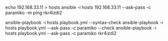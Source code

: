 echo 192.168.33.11 > hosts
ansible -i hosts 192.168.33.11 --ask-pass -c paramiko -m ping
rkr4izdi2


ansible-playbook -i hosts playbook.yml --syntax-check
ansible-playbook -i hosts playbook.yml --ask-pass -c paramiko --check
ansible-playbook -i hosts playbook.yml --ask-pass -c paramiko
rkr4izdi2
